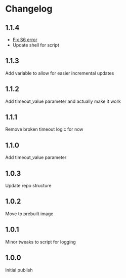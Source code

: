 # Changelog

## 1.1.4

- [Fix S6 error](https://github.com/jak119/hassio-backup-azure-blob/issues/26)
- Update shell for script

## 1.1.3

Add variable to allow for easier incremental updates

## 1.1.2

Add timeout_value parameter and actually make it work

## 1.1.1

Remove broken timeout logic for now

## 1.1.0

Add timeout_value parameter

## 1.0.3

Update repo structure

## 1.0.2

Move to prebuilt image

## 1.0.1

Minor tweaks to script for logging

## 1.0.0

Initial publish
